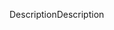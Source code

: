 <span data-ttu-id="1ad22-101">Description</span><span class="sxs-lookup"><span data-stu-id="1ad22-101">Description</span></span>
